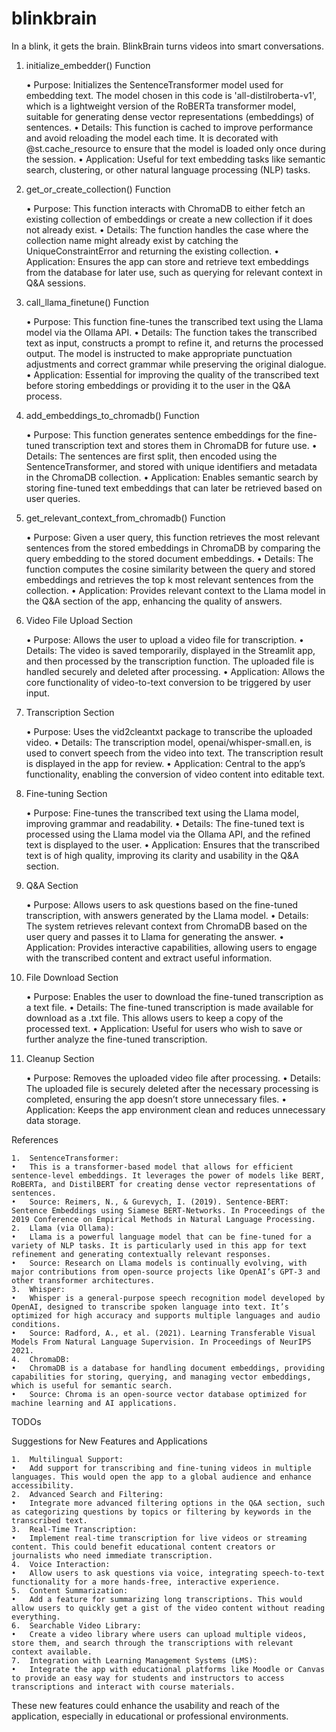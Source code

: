 # blinkbrain
In a blink, it gets the brain. BlinkBrain turns videos into smart conversations.

1. initialize_embedder() Function

	•	Purpose: Initializes the SentenceTransformer model used for embedding text. The model chosen in this code is 'all-distilroberta-v1', which is a lightweight version of the RoBERTa transformer model, suitable for generating dense vector representations (embeddings) of sentences.
	•	Details: This function is cached to improve performance and avoid reloading the model each time. It is decorated with @st.cache_resource to ensure that the model is loaded only once during the session.
	•	Application: Useful for text embedding tasks like semantic search, clustering, or other natural language processing (NLP) tasks.

2. get_or_create_collection() Function

	•	Purpose: This function interacts with ChromaDB to either fetch an existing collection of embeddings or create a new collection if it does not already exist.
	•	Details: The function handles the case where the collection name might already exist by catching the UniqueConstraintError and returning the existing collection.
	•	Application: Ensures the app can store and retrieve text embeddings from the database for later use, such as querying for relevant context in Q&A sessions.

3. call_llama_finetune() Function

	•	Purpose: This function fine-tunes the transcribed text using the Llama model via the Ollama API.
	•	Details: The function takes the transcribed text as input, constructs a prompt to refine it, and returns the processed output. The model is instructed to make appropriate punctuation adjustments and correct grammar while preserving the original dialogue.
	•	Application: Essential for improving the quality of the transcribed text before storing embeddings or providing it to the user in the Q&A process.

4. add_embeddings_to_chromadb() Function

	•	Purpose: This function generates sentence embeddings for the fine-tuned transcription text and stores them in ChromaDB for future use.
	•	Details: The sentences are first split, then encoded using the SentenceTransformer, and stored with unique identifiers and metadata in the ChromaDB collection.
	•	Application: Enables semantic search by storing fine-tuned text embeddings that can later be retrieved based on user queries.

5. get_relevant_context_from_chromadb() Function

	•	Purpose: Given a user query, this function retrieves the most relevant sentences from the stored embeddings in ChromaDB by comparing the query embedding to the stored document embeddings.
	•	Details: The function computes the cosine similarity between the query and stored embeddings and retrieves the top k most relevant sentences from the collection.
	•	Application: Provides relevant context to the Llama model in the Q&A section of the app, enhancing the quality of answers.

6. Video File Upload Section

	•	Purpose: Allows the user to upload a video file for transcription.
	•	Details: The video is saved temporarily, displayed in the Streamlit app, and then processed by the transcription function. The uploaded file is handled securely and deleted after processing.
	•	Application: Allows the core functionality of video-to-text conversion to be triggered by user input.

7. Transcription Section

	•	Purpose: Uses the vid2cleantxt package to transcribe the uploaded video.
	•	Details: The transcription model, openai/whisper-small.en, is used to convert speech from the video into text. The transcription result is displayed in the app for review.
	•	Application: Central to the app’s functionality, enabling the conversion of video content into editable text.

8. Fine-tuning Section

	•	Purpose: Fine-tunes the transcribed text using the Llama model, improving grammar and readability.
	•	Details: The fine-tuned text is processed using the Llama model via the Ollama API, and the refined text is displayed to the user.
	•	Application: Ensures that the transcribed text is of high quality, improving its clarity and usability in the Q&A section.

9. Q&A Section

	•	Purpose: Allows users to ask questions based on the fine-tuned transcription, with answers generated by the Llama model.
	•	Details: The system retrieves relevant context from ChromaDB based on the user query and passes it to Llama for generating the answer.
	•	Application: Provides interactive capabilities, allowing users to engage with the transcribed content and extract useful information.

10. File Download Section

	•	Purpose: Enables the user to download the fine-tuned transcription as a text file.
	•	Details: The fine-tuned transcription is made available for download as a .txt file. This allows users to keep a copy of the processed text.
	•	Application: Useful for users who wish to save or further analyze the fine-tuned transcription.

11. Cleanup Section

	•	Purpose: Removes the uploaded video file after processing.
	•	Details: The uploaded file is securely deleted after the necessary processing is completed, ensuring the app doesn’t store unnecessary files.
	•	Application: Keeps the app environment clean and reduces unnecessary data storage.

References

	1.	SentenceTransformer:
	•	This is a transformer-based model that allows for efficient sentence-level embeddings. It leverages the power of models like BERT, RoBERTa, and DistilBERT for creating dense vector representations of sentences.
	•	Source: Reimers, N., & Gurevych, I. (2019). Sentence-BERT: Sentence Embeddings using Siamese BERT-Networks. In Proceedings of the 2019 Conference on Empirical Methods in Natural Language Processing.
	2.	Llama (via Ollama):
	•	Llama is a powerful language model that can be fine-tuned for a variety of NLP tasks. It is particularly used in this app for text refinement and generating contextually relevant responses.
	•	Source: Research on Llama models is continually evolving, with major contributions from open-source projects like OpenAI’s GPT-3 and other transformer architectures.
	3.	Whisper:
	•	Whisper is a general-purpose speech recognition model developed by OpenAI, designed to transcribe spoken language into text. It’s optimized for high accuracy and supports multiple languages and audio conditions.
	•	Source: Radford, A., et al. (2021). Learning Transferable Visual Models From Natural Language Supervision. In Proceedings of NeurIPS 2021.
	4.	ChromaDB:
	•	ChromaDB is a database for handling document embeddings, providing capabilities for storing, querying, and managing vector embeddings, which is useful for semantic search.
	•	Source: Chroma is an open-source vector database optimized for machine learning and AI applications.

TODOs

Suggestions for New Features and Applications

	1.	Multilingual Support:
	•	Add support for transcribing and fine-tuning videos in multiple languages. This would open the app to a global audience and enhance accessibility.
	2.	Advanced Search and Filtering:
	•	Integrate more advanced filtering options in the Q&A section, such as categorizing questions by topics or filtering by keywords in the transcribed text.
	3.	Real-Time Transcription:
	•	Implement real-time transcription for live videos or streaming content. This could benefit educational content creators or journalists who need immediate transcription.
	4.	Voice Interaction:
	•	Allow users to ask questions via voice, integrating speech-to-text functionality for a more hands-free, interactive experience.
	5.	Content Summarization:
	•	Add a feature for summarizing long transcriptions. This would allow users to quickly get a gist of the video content without reading everything.
	6.	Searchable Video Library:
	•	Create a video library where users can upload multiple videos, store them, and search through the transcriptions with relevant context available.
	7.	Integration with Learning Management Systems (LMS):
	•	Integrate the app with educational platforms like Moodle or Canvas to provide an easy way for students and instructors to access transcriptions and interact with course materials.

These new features could enhance the usability and reach of the application, especially in educational or professional environments.
